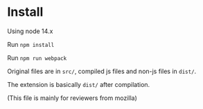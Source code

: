 # Install

Using node 14.x

Run `npm install`

Run `npm run webpack`

Original files are in `src/`, compiled js files and non-js files in `dist/`.

The extension is basically `dist/` after compilation.

(This file is mainly for reviewers from mozilla)
